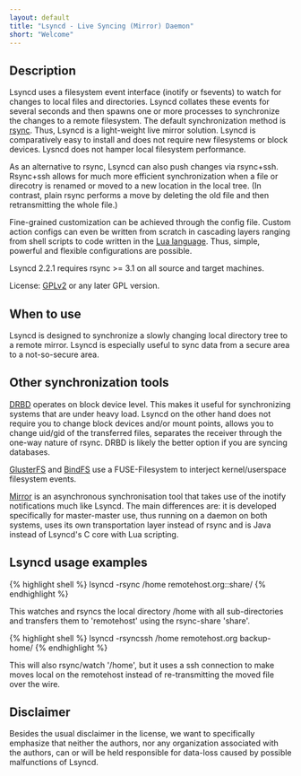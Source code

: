 ```yaml
---
layout: default
title: "Lsyncd - Live Syncing (Mirror) Daemon"
short: "Welcome"
---
```

Description
-----------
Lsyncd uses a filesystem event interface (inotify or fsevents) to watch for changes to local files and directories.  Lsyncd collates these events for several seconds and then spawns one or more processes to synchronize the changes to a remote filesystem.  The default synchronization method is [rsync](http://rsync.samba.org/).  Thus, Lsyncd is a light-weight live mirror solution.  Lsyncd is comparatively easy to install and does not require new filesystems or block devices.  Lysncd does not hamper local filesystem performance.

As an alternative to rsync, Lsyncd can also push changes via rsync+ssh.  Rsync+ssh allows for much more efficient synchronization when a file or direcotry is renamed or moved to a new location in the local tree.  (In contrast, plain rsync performs a move by deleting the old file and then retransmitting the whole file.)

Fine-grained customization can be achieved through the config file.  Custom action configs can even be written from scratch in cascading layers ranging from shell scripts to code written in the [Lua language](http://www.lua.org/). Thus, simple, powerful and flexible configurations are possible.

Lsyncd 2.2.1 requires rsync >= 3.1 on all source and target machines.

License: [GPLv2](http://www.fsf.org/licensing/licenses/info/GPLv2.html) or any later GPL version.

When to use
-----------
Lsyncd is designed to synchronize a slowly changing local directory tree to a remote mirror.  Lsyncd is especially useful to sync data from a secure area to a not-so-secure area.

Other synchronization tools
------------------------
[DRBD](http://www.drbd.org) operates on block device level. This makes it useful for synchronizing systems that are under heavy load. Lsyncd on the other hand does not require you to change block devices and/or mount points, allows you to change uid/gid of the transferred files, separates the receiver through the one-way nature of rsync. DRBD is likely the better option if you are syncing databases.

[GlusterFS](http://www.gluster.org) and [BindFS](http://bindfs.org/) use a FUSE-Filesystem to interject kernel/userspace filesystem events.

[Mirror](https://github.com/stephenh/mirror) is an asynchronous synchronisation tool that takes use of the inotify notifications much like Lsyncd. The main differences are: it is developed specifically for master-master use, thus running on a daemon on both systems, uses its own transportation layer instead of rsync and is Java instead of Lsyncd's C core with Lua scripting.

Lsyncd usage examples
---------------------
{% highlight shell %}
lsyncd -rsync /home remotehost.org::share/
{% endhighlight %}

This watches and rsyncs the local directory /home with all sub-directories and
transfers them to 'remotehost' using the rsync-share 'share'.

{% highlight shell %}
lsyncd -rsyncssh /home remotehost.org backup-home/
{% endhighlight %}

This will also rsync/watch '/home', but it uses a ssh connection to make moves local on the remotehost instead of re-transmitting the moved file over the wire.

Disclaimer
----------
Besides the usual disclaimer in the license, we want to specifically emphasize that neither the authors, nor any organization associated with the authors, can or will be held responsible for data-loss caused by possible malfunctions of Lsyncd.
